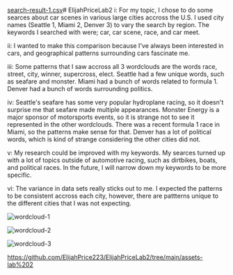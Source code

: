 [search-result-1.csv](https://github.com/ElijahPrice223/ElijahPriceLab2/files/14154565/search-result-1.csv)# ElijahPriceLab2
i: For my topic, I chose to do some searces about car scenes in various large cities accross the U.S. I used city names
  (Seattle 1, Miami 2, Denver 3) to vary the search by region. The keywords I searched with were; car, car scene, race, and car meet.
  
ii: I wanted to make this comparison because I've always been interested in cars, and geographical patterns surrounding
  cars fascinate me. 
  
iii: Some patterns that I saw accross all 3 wordclouds are the words race, street, city, winner, supercross, elect. Seattle had a few unique     words, such as seafare and monster. Miami had a bunch of words related to formula 1. Denver had a bunch of words surrounding politics.

iv: Seattle's seafare has some very popular hydroplane racing, so it doesn't surprise me that seafare made multiple appearances. Monster         Energy is a major sponsor of motorsports events, so it is strange not to see it represented in the other wordclouds. There was a recent         formula 1 race in Miami, so the patterns make sense for that. Denver has a lot of political words, which is kind of strange considering the     other cities did not. 

v: My research could be improved with my keywords. My searces turned up with a lot of topics outside of automotive racing, such as dirtbikes,     boats, and political races. In the future, I will narrow down my keywords to be more specific.

vi: The variance in data sets really sticks out to me. I expected the patterns to be consistent accross each city, however, there are pattterns   unique to the different cities that I was not expecting. 

![wordcloud-1](https://github.com/ElijahPrice223/ElijahPriceLab2/assets/157386199/26b20715-0fcd-435d-9116-97a5f48bd971)

![wordcloud-2](https://github.com/ElijahPrice223/ElijahPriceLab2/assets/157386199/b186d669-60c3-47c4-92e6-fbd8ace33c7d)

![wordcloud-3](https://github.com/ElijahPrice223/ElijahPriceLab2/assets/157386199/3e025639-9c42-44b9-a60a-6d82dc632874)

https://github.com/ElijahPrice223/ElijahPriceLab2/tree/main/assets-lab%202

